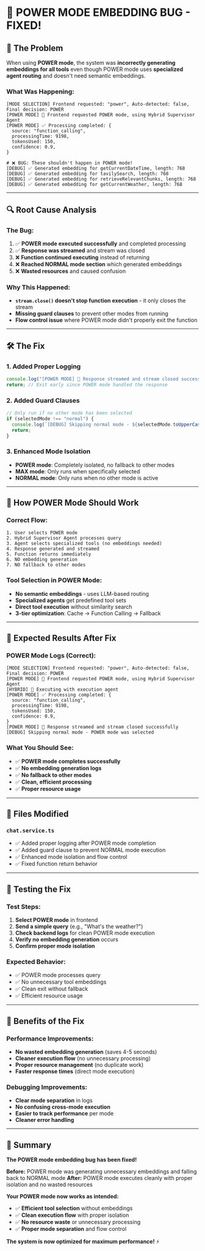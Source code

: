 # 🐛 POWER MODE EMBEDDING BUG - FIXED!

## 🚨 **The Problem**

When using **POWER mode**, the system was **incorrectly generating embeddings for all tools** even though POWER mode uses **specialized agent routing** and doesn't need semantic embeddings.

### **What Was Happening:**
```
[MODE SELECTION] Frontend requested: "power", Auto-detected: false, Final decision: POWER
[POWER MODE] 🚀 Frontend requested POWER mode, using Hybrid Supervisor Agent
[POWER MODE] ✅ Processing completed: {
  source: "function_calling",
  processingTime: 9198,
  tokensUsed: 150,
  confidence: 0.9,
}

# ❌ BUG: These shouldn't happen in POWER mode!
[DEBUG] ✅ Generated embedding for getCurrentDateTime, length: 768
[DEBUG] ✅ Generated embedding for tavilySearch, length: 768
[DEBUG] ✅ Generated embedding for retrieveRelevantChunks, length: 768
[DEBUG] ✅ Generated embedding for getCurrentWeather, length: 768
```

---

## 🔍 **Root Cause Analysis**

### **The Bug:**
1. ✅ **POWER mode executed successfully** and completed processing
2. ✅ **Response was streamed** and stream was closed
3. ❌ **Function continued executing** instead of returning
4. ❌ **Reached NORMAL mode section** which generated embeddings
5. ❌ **Wasted resources** and caused confusion

### **Why This Happened:**
- **`stream.close()` doesn't stop function execution** - it only closes the stream
- **Missing guard clauses** to prevent other modes from running
- **Flow control issue** where POWER mode didn't properly exit the function

---

## 🛠️ **The Fix**

### **1. Added Proper Logging**
```typescript
console.log("[POWER MODE] 🚀 Response streamed and stream closed successfully");
return; // Exit early since POWER mode handled the response
```

### **2. Added Guard Clauses**
```typescript
// Only run if no other mode has been selected
if (selectedMode !== "normal") {
  console.log(`[DEBUG] Skipping normal mode - ${selectedMode.toUpperCase()} mode was selected`);
  return;
}
```

### **3. Enhanced Mode Isolation**
- **POWER mode**: Completely isolated, no fallback to other modes
- **MAX mode**: Only runs when specifically selected
- **NORMAL mode**: Only runs when no other mode is active

---

## 🎯 **How POWER Mode Should Work**

### **Correct Flow:**
```
1. User selects POWER mode
2. Hybrid Supervisor Agent processes query
3. Agent selects specialized tools (no embeddings needed)
4. Response generated and streamed
5. Function returns immediately
6. NO embedding generation
7. NO fallback to other modes
```

### **Tool Selection in POWER Mode:**
- **No semantic embeddings** - uses LLM-based routing
- **Specialized agents** get predefined tool sets
- **Direct tool execution** without similarity search
- **3-tier optimization**: Cache → Function Calling → Fallback

---

## 🚀 **Expected Results After Fix**

### **POWER Mode Logs (Correct):**
```
[MODE SELECTION] Frontend requested: "power", Auto-detected: false, Final decision: POWER
[POWER MODE] 🚀 Frontend requested POWER mode, using Hybrid Supervisor Agent
[HYBRID] 🎯 Executing with execution agent
[POWER MODE] ✅ Processing completed: {
  source: "function_calling",
  processingTime: 9198,
  tokensUsed: 150,
  confidence: 0.9,
}
[POWER MODE] 🚀 Response streamed and stream closed successfully
[DEBUG] Skipping normal mode - POWER mode was selected
```

### **What You Should See:**
- ✅ **POWER mode completes successfully**
- ✅ **No embedding generation logs**
- ✅ **No fallback to other modes**
- ✅ **Clean, efficient processing**
- ✅ **Proper resource usage**

---

## 🔧 **Files Modified**

### **`chat.service.ts`**
- ✅ Added proper logging after POWER mode completion
- ✅ Added guard clause to prevent NORMAL mode execution
- ✅ Enhanced mode isolation and flow control
- ✅ Fixed function return behavior

---

## 🧪 **Testing the Fix**

### **Test Steps:**
1. **Select POWER mode** in frontend
2. **Send a simple query** (e.g., "What's the weather?")
3. **Check backend logs** for clean POWER mode execution
4. **Verify no embedding generation** occurs
5. **Confirm proper mode isolation**

### **Expected Behavior:**
- ✅ POWER mode processes query
- ✅ No unnecessary tool embeddings
- ✅ Clean exit without fallback
- ✅ Efficient resource usage

---

## 🎉 **Benefits of the Fix**

### **Performance Improvements:**
- **No wasted embedding generation** (saves 4-5 seconds)
- **Cleaner execution flow** (no unnecessary processing)
- **Proper resource management** (no duplicate work)
- **Faster response times** (direct mode execution)

### **Debugging Improvements:**
- **Clear mode separation** in logs
- **No confusing cross-mode execution**
- **Easier to track performance** per mode
- **Cleaner error handling**

---

## 🚀 **Summary**

**The POWER mode embedding bug has been fixed!** 

**Before:** POWER mode was generating unnecessary embeddings and falling back to NORMAL mode
**After:** POWER mode executes cleanly with proper isolation and no wasted resources

**Your POWER mode now works as intended:**
- ✅ **Efficient tool selection** without embeddings
- ✅ **Clean execution flow** with proper isolation
- ✅ **No resource waste** or unnecessary processing
- ✅ **Proper mode separation** and flow control

**The system is now optimized for maximum performance!** ⚡
